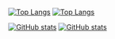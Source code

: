 [![Top Langs](https://github-readme-stats.vercel.app/api/top-langs/?username=sshelll&theme=tokyonight#gh-dark-mode-only&layout=compact&hide=javascript,html,css&card_width=467&custom_title=My%20stack)](https://github.com/anuraghazra/github-readme-stats#gh-dark-mode-only)
[![Top Langs](https://github-readme-stats.vercel.app/api/top-langs/?username=sshelll&theme=buefy#gh-light-mode-only&layout=compact&hide=javascript,html,css&card_width=467&custom_title=My%20stack)](https://github.com/anuraghazra/github-readme-stats#gh-light-mode-only)

[![GitHub stats](https://github-readme-stats.vercel.app/api?username=sshelll&show_icons=true&rank_icon=github&theme=tokyonight#gh-dark-mode-only&line_height=20&custom_title=My%20stats)](https://github.com/anuraghazra/github-readme-stats#gh-dark-mode-only)
[![GitHub stats](https://github-readme-stats.vercel.app/api?username=sshelll&show_icons=true&rank_icon=github&theme=buefy#gh-light-mode-only&line_height=20&custom_title=My%20stats)](https://github.com/anuraghazra/github-readme-stats#gh-light-mode-only)
